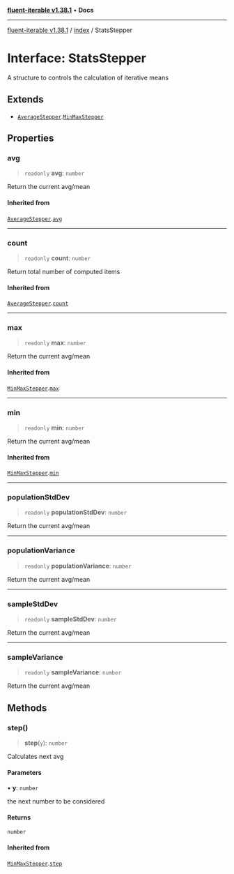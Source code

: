 [**fluent-iterable v1.38.1**](../../README.md) • **Docs**

***

[fluent-iterable v1.38.1](../../README.md) / [index](../README.md) / StatsStepper

# Interface: StatsStepper

A structure to controls the calculation of iterative means

## Extends

- [`AverageStepper`](../../types/interfaces/AverageStepper.md).[`MinMaxStepper`](MinMaxStepper.md)

## Properties

### avg

> `readonly` **avg**: `number`

Return the current avg/mean

#### Inherited from

[`AverageStepper`](../../types/interfaces/AverageStepper.md).[`avg`](../../types/interfaces/AverageStepper.md#avg)

***

### count

> `readonly` **count**: `number`

Return total number of computed items

#### Inherited from

[`AverageStepper`](../../types/interfaces/AverageStepper.md).[`count`](../../types/interfaces/AverageStepper.md#count)

***

### max

> `readonly` **max**: `number`

Return the current avg/mean

#### Inherited from

[`MinMaxStepper`](MinMaxStepper.md).[`max`](MinMaxStepper.md#max)

***

### min

> `readonly` **min**: `number`

Return the current avg/mean

#### Inherited from

[`MinMaxStepper`](MinMaxStepper.md).[`min`](MinMaxStepper.md#min)

***

### populationStdDev

> `readonly` **populationStdDev**: `number`

Return the current avg/mean

***

### populationVariance

> `readonly` **populationVariance**: `number`

Return the current avg/mean

***

### sampleStdDev

> `readonly` **sampleStdDev**: `number`

Return the current avg/mean

***

### sampleVariance

> `readonly` **sampleVariance**: `number`

Return the current avg/mean

## Methods

### step()

> **step**(`y`): `number`

Calculates next avg

#### Parameters

• **y**: `number`

the next number to be considered

#### Returns

`number`

#### Inherited from

[`MinMaxStepper`](MinMaxStepper.md).[`step`](MinMaxStepper.md#step)
